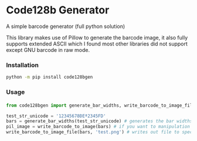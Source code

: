 # Code128b Generator

A simple barcode generator (full python solution)

This library makes use of Pillow  to generate the barcode image, 
it also fully supports extended ASCII which I found most other libraries did not support except GNU barcode in raw mode.


### Installation
```bash
python -m pip install code128bgen
```

### Usage
#### 
```python
from code128bgen import generate_bar_widths, write_barcode_to_image_file, write_barcode_to_image

test_str_unicode = '12345678ÐEª2345FD'
bars = generate_bar_widths(test_str_unicode) # generates the bar widths for generating image.
pil_image = write_barcode_to_image(bars) # if you want to manipulation the image with PIL.
write_barcode_to_image_file(bars, 'test.png') # writes out file to specified file name.
```

